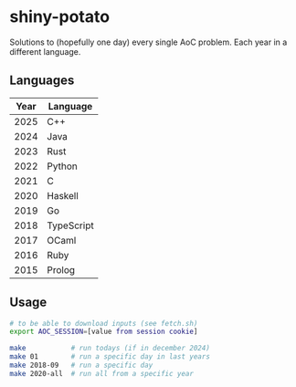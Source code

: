# shiny-potato

Solutions to (hopefully one day) every single AoC problem. Each year in a different language.

## Languages

| Year | Language   |
|------|------------|
| 2025 | C++        |
| 2024 | Java       |
| 2023 | Rust       |
| 2022 | Python     |
| 2021 | C          |
| 2020 | Haskell    |
| 2019 | Go         |
| 2018 | TypeScript |
| 2017 | OCaml      |
| 2016 | Ruby       |
| 2015 | Prolog     |

## Usage

```bash
# to be able to download inputs (see fetch.sh)
export AOC_SESSION=[value from session cookie]

make           # run todays (if in december 2024)
make 01        # run a specific day in last years
make 2018-09   # run a specific day
make 2020-all  # run all from a specific year
```
